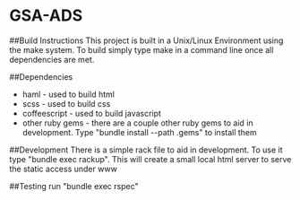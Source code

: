 GSA-ADS
========================


##Build Instructions
This project is built in a Unix/Linux Environment using the make system.
To build simply type make in a command line once all dependencies are met.

##Dependencies
- haml - used to build html
- scss - used to build css
- coffeescript - used to build javascript
- other ruby gems - there are a couple other ruby gems to aid in development.
  Type "bundle install --path .gems" to install them


##Development
There is a simple rack file to aid in development.
To use it type "bundle exec rackup". This will create a small local html server
to serve the static access under www

##Testing
run "bundle exec rspec"
